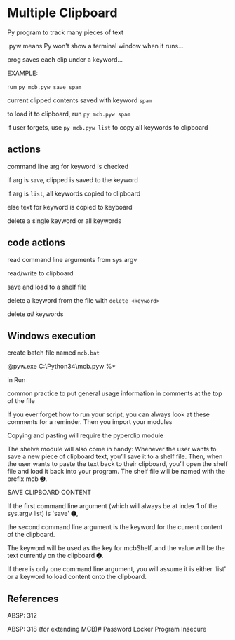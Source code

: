 # Multiple Clipboard

Py program to track many pieces of text

.pyw means Py won't show a terminal window when it runs...

prog saves each clip under a keyword...

EXAMPLE:  

run `py mcb.pyw save spam`

current clipped contents saved with keyword `spam`

to load it to clipboard, run `py mcb.pyw spam`

if user forgets, use `py mcb.pyw list` to copy all keywords
 to clipboard


## actions

command line arg for keyword is checked

if arg is `save`, clipped is saved to the keyword

if arg is `list`, all keywords copied to clipboard

else text for keyword is copied to keyboard

delete a single keyword or all keywords


## code actions

read command line arguments from sys.argv

read/write to clipboard

save and load to a shelf file

delete a keyword from the file with `delete <keyword>`

delete *all* keywords


## Windows execution

create batch file named `mcb.bat`

@pyw.exe C:\Python34\mcb.pyw %*

in Run


common practice to put general usage information in comments at the top of the file

If you ever forget how to run your script, you can always look at these comments for a reminder. Then you import your modules

Copying and pasting will require the pyperclip module

The shelve module will also come in handy: Whenever the user wants to save a new piece of clipboard text, you’ll save it to a shelf file. Then, when the user wants to paste the text back to their clipboard, you’ll open the shelf file and load it back into your program. The shelf file will be named with the prefix mcb ➌.

SAVE CLIPBOARD CONTENT

If the first command line argument (which will always be at index 1 of the sys.argv list) is 'save' ➊, 

the second command line argument is the keyword for the current content of the clipboard. 

The keyword will be used as the key for mcbShelf, and the value will be the text currently on the clipboard ➋.

If there is only one command line argument, you will assume it is either 'list' or a keyword to load content onto the clipboard. 

## References

ABSP: 312

ABSP: 318 (for extending MCB)# Password Locker Program Insecure
